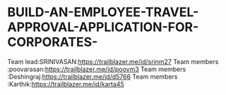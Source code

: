 # BUILD-AN-EMPLOYEE-TRAVEL-APPROVAL-APPLICATION-FOR-CORPORATES-
Team lead:SRINIVASAN:https://trailblazer.me/id/srinm27
Team members :poovarasan:https://trailblazer.me/id/poovm3
Team members :Deshingraj:https://trailblazer.me/id/d5766
Team members :Karthik:https://trailblazer.me/id/karta45
